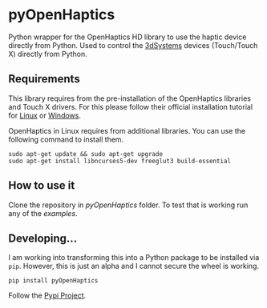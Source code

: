 # pyOpenHaptics

Python wrapper for the OpenHaptics HD library to use the haptic device directly from Python. Used to control the [3dSystems](https://www.3dsystems.com/) devices (Touch/Touch X) directly from Python.

## Requirements
This library requires from the pre-installation of the OpenHaptics libraries and Touch X drivers. For this please follow their official installation tutorial for [Linux](https://support.3dsystems.com/s/article/OpenHaptics-for-Linux-Developer-Edition-v34?language=en_US) or [Windows](https://support.3dsystems.com/s/article/OpenHaptics-for-Windows-Developer-Edition-v35?language=en_US).

OpenHaptics in Linux requires from additional libraries. You can use the following command to install them.

```shell
sudo apt-get update && sudo apt-get upgrade
sudo apt-get install libncurses5-dev freeglut3 build-essential
```

## How to use it

Clone the repository in *pyOpenHaptics* folder. To test that is working run any of the *examples*.

## Developing...

I am working into transforming this into a Python package to be installed via `pip`. However, this is just an alpha and I cannot secure the wheel is working.

`pip install pyOpenHaptics`

Follow the [Pypi Project](https://pypi.org/project/pyOpenHaptics/).